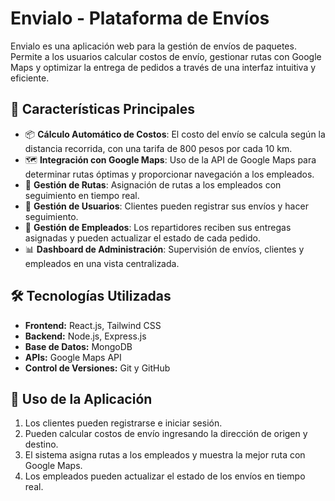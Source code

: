 # Envialo - Plataforma de Envíos

Envialo es una aplicación web para la gestión de envíos de paquetes. Permite a los usuarios calcular costos de envío, gestionar rutas con Google Maps y optimizar la entrega de pedidos a través de una interfaz intuitiva y eficiente.

## 🚀 Características Principales
- 📦 **Cálculo Automático de Costos**: El costo del envío se calcula según la distancia recorrida, con una tarifa de 800 pesos por cada 10 km.
- 🗺 **Integración con Google Maps**: Uso de la API de Google Maps para determinar rutas óptimas y proporcionar navegación a los empleados.
- 📍 **Gestión de Rutas**: Asignación de rutas a los empleados con seguimiento en tiempo real.
- 👥 **Gestión de Usuarios**: Clientes pueden registrar sus envíos y hacer seguimiento.
- 🚚 **Gestión de Empleados**: Los repartidores reciben sus entregas asignadas y pueden actualizar el estado de cada pedido.
- 📊 **Dashboard de Administración**: Supervisión de envíos, clientes y empleados en una vista centralizada.

## 🛠️ Tecnologías Utilizadas
- **Frontend:** React.js, Tailwind CSS
- **Backend:** Node.js, Express.js
- **Base de Datos:** MongoDB
- **APIs:** Google Maps API
- **Control de Versiones:** Git y GitHub

## 📌 Uso de la Aplicación
1. Los clientes pueden registrarse e iniciar sesión.
2. Pueden calcular costos de envío ingresando la dirección de origen y destino.
3. El sistema asigna rutas a los empleados y muestra la mejor ruta con Google Maps.
4. Los empleados pueden actualizar el estado de los envíos en tiempo real.

